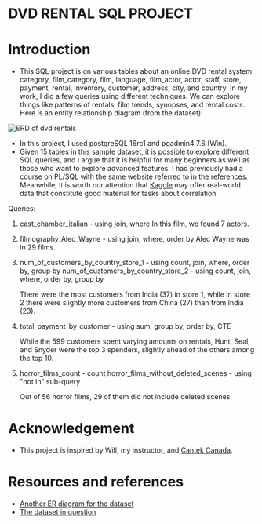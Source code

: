 # DVD RENTAL SQL PROJECT

# Introduction

- This SQL project is on various tables about an online DVD rental system: category, film_category, film, language, film_actor, actor, staff, store, payment, rental, inventory, customer, address, city, and country. In my work, I did a few queries using different techniques. We can explore things like patterns of rentals, film trends, synopses, and rental costs. Here is an entity relationship diagram (from the dataset):

![ERD of dvd rentals](https://raw.githubusercontent.com/cotse900/dvd_rental/master/dvd_rental_erd.png)

- In this project, I used postgreSQL 16rc1 and pgadmin4 7.6 (Win).
- Given 15 tables in this sample dataset, it is possible to explore different SQL queries, and I argue that it is helpful for many beginners as well as those who want to explore advanced features. I had previously had a course on PL/SQL with the same website referred to in the references. Meanwhile, it is worth our attention that [Kaggle](https://www.kaggle.com/datasets) may offer real-world data that constitute good material for tasks about correlation.

Queries:

1. cast_chamber_italian - using join, where
   In this film, we found 7 actors.
2. filmography_Alec_Wayne - using join, where, order by
   Alec Wayne was in 29 films.
3. num_of_customers_by_country_store_1 - using count, join, where, order by, group by
   num_of_customers_by_country_store_2 - using count, join, where, order by, group by

   There were the most customers from India (37) in store 1, while in store 2 there were slightly more customers from China (27) than from India (23).

4. total_payment_by_customer - using sum, group by, order by, CTE

   While the 599 customers spent varying amounts on rentals, Hunt, Seal, and Snyder were the top 3 spenders, slightly ahead of the others among the top 10.

5. horror_films_count - count
   horror_films_without_deleted_scenes - using "not in" sub-query

   Out of 56 horror films, 29 of them did not include deleted scenes.

# Acknowledgement

- This project is inspired by Will, my instructor, and [Cantek Canada](https://www.cantekcanada.com/).

# Resources and references

- [Another ER diagram for the dataset](https://www.postgresqltutorial.com/wp-content/uploads/2018/03/printable-postgresql-sample-database-diagram.pdf)
- [The dataset in question](https://www.postgresqltutorial.com/postgresql-getting-started/postgresql-sample-database/)
